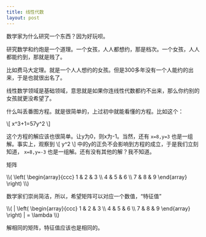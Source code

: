 ```yaml
---
title: 线性代数
layout: post
---
```


数学家为什么研究一个东西？因为好玩呗。

研究数学和约炮是一个道理。一个女孩，人人都想约，那是档次。一个女孩，人人都能约到，那就是贱了。

比如费马大定理。就是一个人人想约的女孩。但是300多年没有一个人能约的出来，于是也就很出名了。

线性数学领域是基础领域，意思就是如果你连线性代数都约不出来，那么你约别的女孩就更没希望了。

什么叫丢番图方程。就是很简单的，上过初中就能看懂的方程。比如这个：

\\[
x^3+1=57y^2
\\]

这个方程的解应该也很简单。让y为0，则x为-1。当然，还有
`x=8,y=3`
也是一组解。事实上，观察到
\\[
y^2
\\]
中的y的正负不会影响到方程的成立，于是我们立刻知道，
`x=8,y=-3`
也是一组解。还有没有其他的解？我不知道。

矩阵

<span class="math">
\\(
\left(
\begin{array}{ccc}
 1 & 2 & 3 \\
 4 & 5 & 6 \\
 7 & 8 & 9
\end{array}
\right)
\\)
</span>

数学家们崇尚简洁，所以，希望矩阵可以对应一个数值，“特征值”

<span class="math">
\\(
| \left(
\begin{array}{ccc}
 1 & 2 & 3 \\
 4 & 5 & 6 \\
 7 & 8 & 9
\end{array}
\right) | = \lambda
\\)
</span>

解相同的矩阵，特征值应该也是相同的。
